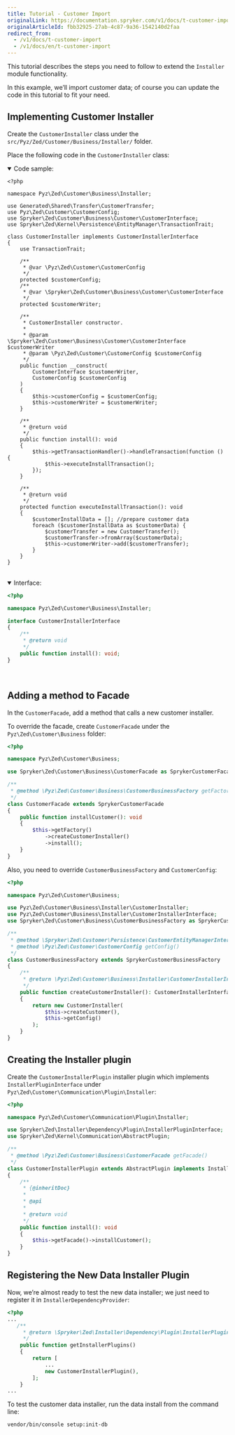 ```yaml
---
title: Tutorial - Customer Import
originalLink: https://documentation.spryker.com/v1/docs/t-customer-import
originalArticleId: fbb32925-27ab-4c87-9a36-1542140d2faa
redirect_from:
  - /v1/docs/t-customer-import
  - /v1/docs/en/t-customer-import
---
```


<!--used to be: http://spryker.github.io/tutorials/zed/import-customers/-->
This tutorial describes the steps you need to follow to extend the `Installer` module functionality.

In this example, we’ll import customer data; of course you can update the code in this tutorial to fit your need.

## Implementing Customer Installer
Create the `CustomerInstaller` class under the `src/Pyz/Zed/Customer/Business/Installer/` folder.

Place the following code in the `CustomerInstaller` class:

<details open>
<summary>Code sample:</summary>
    
```
<?php

namespace Pyz\Zed\Customer\Business\Installer;

use Generated\Shared\Transfer\CustomerTransfer;
use Pyz\Zed\Customer\CustomerConfig;
use Spryker\Zed\Customer\Business\Customer\CustomerInterface;
use Spryker\Zed\Kernel\Persistence\EntityManager\TransactionTrait;

class CustomerInstaller implements CustomerInstallerInterface
{
    use TransactionTrait;

    /**
     * @var \Pyz\Zed\Customer\CustomerConfig
     */
    protected $customerConfig;
    /**
     * @var \Spryker\Zed\Customer\Business\Customer\CustomerInterface
     */
    protected $customerWriter;

    /**
     * CustomerInstaller constructor.
     *
     * @param \Spryker\Zed\Customer\Business\Customer\CustomerInterface $customerWriter
     * @param \Pyz\Zed\Customer\CustomerConfig $customerConfig
     */
    public function __construct(
        CustomerInterface $customerWriter,
        CustomerConfig $customerConfig
    )
    {
        $this->customerConfig = $customerConfig;
        $this->customerWriter = $customerWriter;
    }

    /**
     * @return void
     */
    public function install(): void
    {
        $this->getTransactionHandler()->handleTransaction(function () {
            $this->executeInstallTransaction();
        });
    }

    /**
     * @return void
     */
    protected function executeInstallTransaction(): void
    {
        $сustomerInstallData = []; //prepare customer data
        foreach ($сustomerInstallData as $customerData) {
            $customerTransfer = new CustomerTransfer();
            $customerTransfer->fromArray($customerData);
            $this->customerWriter->add($customerTransfer);
        }
    }
}
```

</br>
</details>

<details open>
<summary>Interface:</summary>

```php
<?php

namespace Pyz\Zed\Customer\Business\Installer;

interface CustomerInstallerInterface
{
    /**
     * @return void
     */
    public function install(): void;
}
```

</br>
</details>

## Adding a method to Facade
In the `CustomerFacade`, add a method that calls a new customer installer.

To override the facade, create `CustomerFacade` under the `Pyz\Zed\Customer\Business` folder:

```php
<?php

namespace Pyz\Zed\Customer\Business;

use Spryker\Zed\Customer\Business\CustomerFacade as SprykerCustomerFacade;

/**
 * @method \Pyz\Zed\Customer\Business\CustomerBusinessFactory getFactory()
 */
class CustomerFacade extends SprykerCustomerFacade
{
    public function installCustomer(): void
    {
        $this->getFactory()
            ->createCustomerInstaller()
            ->install();
    }
}
```

Also, you need to override `CustomerBusinessFactory` and `CustomerConfig`:

```php
<?php

namespace Pyz\Zed\Customer\Business;

use Pyz\Zed\Customer\Business\Installer\CustomerInstaller;
use Pyz\Zed\Customer\Business\Installer\CustomerInstallerInterface;
use Spryker\Zed\Customer\Business\CustomerBusinessFactory as SprykerCustomerBusinessFactory;

/**
 * @method \Spryker\Zed\Customer\Persistence\CustomerEntityManagerInterface getFacade()
 * @method \Pyz\Zed\Customer\CustomerConfig getConfig()
 */
class CustomerBusinessFactory extends SprykerCustomerBusinessFactory
{
    /**
     * @return \Pyz\Zed\Customer\Business\Installer\CustomerInstallerInterface
     */
    public function createCustomerInstaller(): CustomerInstallerInterface
    {
        return new CustomerInstaller(
            $this->createCustomer(),
            $this->getConfig()
        );
    }
}
```

## Creating the Installer plugin
Create the `CustomerInstallerPlugin` installer plugin  which implements `InstallerPluginInterface` under  `Pyz\Zed\Customer\Communication\Plugin\Installer`:

```php
<?php

namespace Pyz\Zed\Customer\Communication\Plugin\Installer;

use Spryker\Zed\Installer\Dependency\Plugin\InstallerPluginInterface;
use Spryker\Zed\Kernel\Communication\AbstractPlugin;

/**
 * @method \Pyz\Zed\Customer\Business\CustomerFacade getFacade()
 */
class CustomerInstallerPlugin extends AbstractPlugin implements InstallerPluginInterface
{
    /**
     * {@inheritDoc}
     *
     * @api
     *
     * @return void
     */
    public function install(): void
    {
        $this->getFacade()->installCustomer();
    }
}
```

## Registering the New Data Installer Plugin
Now, we’re almost ready to test the new data installer; we just need to register it in `InstallerDependencyProvider`:

```php
<?php
...
   /**
     * @return \Spryker\Zed\Installer\Dependency\Plugin\InstallerPluginInterface[]
     */
    public function getInstallerPlugins()
    {
        return [
            ...
            new CustomerInstallerPlugin(),
        ];
    }
...
```
To test the customer data installer, run the data install from the command line:

```bash
vendor/bin/console setup:init-db
```
